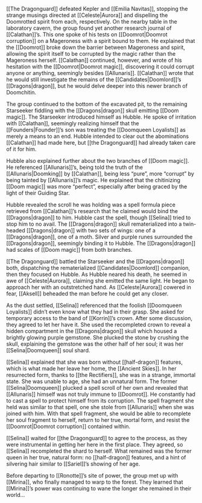 [[The Dragonguard]] defeated Kepler and [[Emilia Navitas]], stopping the strange musings directed at [[Celeste|Aurora]] and dispelling the Doomrotted spirit from each, respectively. On the nearby table in the laboratory cavern, the group found yet another research journal of [[Calathan]]’s. This one spoke of his tests on [[Doomrot|Doomrot corruption]] on a Mageroness with a spirit bound to them. He explained that the [[Doomrot]] broke down the barrier between Mageroness and spirit, allowing the spirit itself to be corrupted by the magic rather than the Mageroness herself. [[Calathan]] continued, however, and wrote of his hesitation with the [[Doomrot|Doomrot magic]], discovering it could corrupt anyone or anything, seemingly besides [[Allunaris]]. [[Calathan]] wrote that he would still investigate the remains of the [[Candidates|Doomlord]]’s [[Dragons|dragon]], but he would delve deeper into this newer branch of Doomchitin. 

 The group continued to the bottom of the excavated pit, to the remaining Starseeker fiddling with the [[Dragons|dragon]] skull emitting [[Doom magic]]. The Starseeker introduced himself as Hubble. He spoke of irritation with [[Calathan]], seemingly realizing himself that the [[Founders|Founder]]’s son was treating the [[Doomqueen Loyalists]] as merely a means to an end. Hubble intended to clear out the abominations [[Calathan]] had made here, but [[the Dragonguard]] had already taken care of it for him. 

Hubble also explained further about the two branches of [[Doom magic]]. He referenced [[Allunaris]]’s, being told the truth of the [[Allunaris|Doomking]] by [[Calathan]], being less “pure”, more “corrupt” by being tainted by [[Allunaris]]’s magic. He explained that the chitinizing [[Doom magic]] was more “perfect”, especially after being graced by the light of their Guiding Star. 

Hubble revealed the scroll he was holding was a spell formula piece retrieved from [[Calathan]]’s research that he claimed would bind the [[Dragons|dragon]] to him. Hubble cast the spell, though [[Selina]] tried to stop him to no avail. The [[Dragons|dragon]] skull rematerialized into a twin-headed [[Dragons|dragon]] with two sets of wings: one of a [[Dragons|dragon]], one of a moth. Silver and purple runes surrounded the [[Dragons|dragon]], seemingly binding it to Hubble. The [[Dragons|dragon]] had scales of [[Doom magic]] from both branches. 

[[The Dragonguard]] battled the Starseeker and the [[Dragons|dragon]] both, dispatching the rematerialized [[Candidates|Doomlord]] companion, then they focused on Hubble. As Hubble neared his death, he seemed in awe of [[Celeste|Aurora]], claiming she emitted the same light. He began to approach her with an outstretched hand. As [[Celeste|Aurora]] cowered in fear, [[Aksell]] beheaded the man before he could get any closer.

As the dust settled, [[Selina]] referenced that the foolish [[Doomqueen Loyalists]] didn’t even know what they had in their grasp. She asked for temporary access to the band of [[Korrin]]’s crown. After some discussion, they agreed to let her have it. She used the recompleted crown to reveal a hidden compartment in the [[Dragons|dragon]] skull which housed a brightly glowing purple gemstone. She plucked the stone by crushing the skull, explaining the gemstone was the other half of her soul; it was her [[Selina|Doomqueen]] soul shard. 

[[Selina]] explained that she was born without [[half-dragon]] features, which is what made her leave her home, the [[Ancient Skies]]. In her resurrected form, thanks to [[the Rectifiers]], she was in a strange, immortal state. She was unable to age, she had an unnatural form. The former [[Selina|Doomqueen]] plucked a spell scroll of her own and revealed that [[Allunaris]] himself was not truly immune to [[Doomrot]]. He constantly had to cast a spell to protect himself from its corruption. The spell fragment she held was similar to that spell, one she stole from [[Allunaris]] when she was joined with him. With that spell fragment, she would be able to recomplete her soul fragment to herself, return to her true, mortal form, and resist the [[Doomrot|Doomrot corruption]] contained within. 

[[Selina]] waited for [[the Dragonguard]] to agree to the process, as they were instrumental in getting her here in the first place. They agreed, so [[Selina]] recompleted the shard to herself. What remained was the former queen in her true, natural form: no [[half-dragon]] features, and a hint of silvering hair similar to [[Sariel]]’s showing of her age. 

Before departing to [[Ronotte]]’s site of power, the group met up with [[Mirina]], who finally managed to warp to the forest. They learned that [[Mirina]]’s power was continuing to wane the longer she remained in their world… 